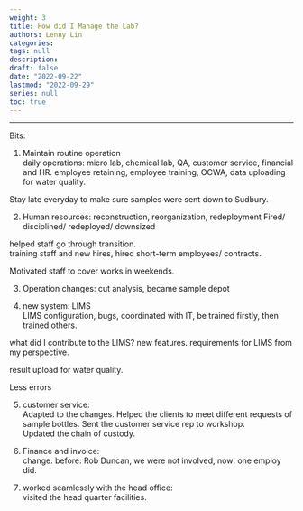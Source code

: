 ```yaml
---
weight: 3
title: How did I Manage the Lab?
authors: Lenny Lin
categories: 
tags: null
description: 
draft: false
date: "2022-09-22"
lastmod: "2022-09-29"
series: null
toc: true
---
```




---
Bits: 
1) Maintain routine operation  
daily operations: micro lab, chemical lab, QA, customer service, financial and HR.  employee retaining, employee training, OCWA, data uploading for water quality.  

Stay late everyday to make sure samples were sent down to Sudbury.  

2) Human resources: reconstruction, reorganization, redeployment
Fired/ disciplined/ redeployed/ downsized

helped staff go through transition.  
training staff and new hires, hired short-term employees/ contracts.  

Motivated staff to cover works in weekends.  

3) Operation changes: 
cut analysis, became sample depot  

4) new system: LIMS  
LIMS configuration, bugs, coordinated with IT,
be trained firstly, then trained others.  

what did I contribute to the LIMS? new features. requirements for LIMS from my perspective.

result upload for water quality.  

Less errors

5) customer service:  
Adapted to the changes. Helped the clients to meet different requests of sample bottles.
Sent the customer service rep to workshop.  
Updated the chain of custody.  

6) Finance and invoice:  
change. before: Rob Duncan, we were not involved, now: one employ did.

7) worked seamlessly with the head office:  
visited the head quarter facilities.  






